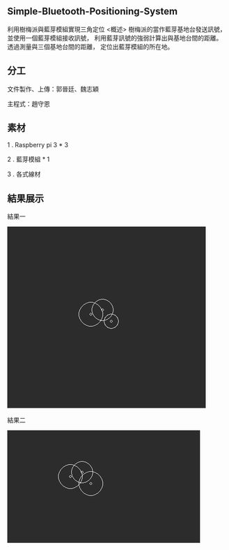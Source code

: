 ## Simple-Bluetooth-Positioning-System
利用樹梅派與藍芽模組實現三角定位
<概述>
樹梅派的當作藍芽基地台發送訊號，
並使用一個藍芽模組接收訊號，
利用藍芽訊號的強弱計算出與基地台間的距離。
透過測量與三個基地台間的距離，
定位出藍芽模組的所在地。

## 分工
文件製作、上傳：郭晉廷、魏志穎

主程式：趙守恩

## 素材
1 . Raspberry pi 3 * 3

2 . 藍芽模組 * 1

3 . 各式線材

## 結果展示
結果一

![image](https://github.com/NCNU-OpenSource/Simple-Bluetooth-Positioning-System/blob/master/%E5%9F%B7%E8%A1%8C%E7%B5%90%E6%9E%9C.png)

結果二

![image](https://github.com/NCNU-OpenSource/Simple-Bluetooth-Positioning-System/blob/master/%E5%9F%B7%E8%A1%8C%E7%B5%90%E6%9E%9C2.png)
